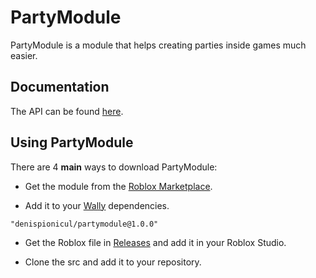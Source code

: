 # PartyModule
PartyModule is a module that helps creating parties inside games much easier.

## Documentation
The API can be found [here](https://denispionicul.github.io/PartyModule/).

## Using PartyModule
There are 4 **main** ways to download PartyModule:

* Get the module from the [Roblox Marketplace](https://create.roblox.com/marketplace/asset/14698846042/PartyModule).

* Add it to your [Wally](https://wally.run/) dependencies.
```
"denispionicul/partymodule@1.0.0"
```
* Get the Roblox file in [Releases](https://github.com/denispionicul/PartyModule/releases) and add it in your Roblox Studio.

* Clone the src and add it to your repository.